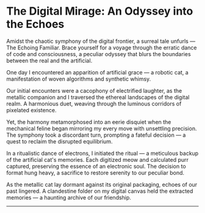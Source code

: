 # The Digital Mirage: An Odyssey into the Echoes

Amidst the chaotic symphony of the digital frontier, a surreal tale unfurls — The Echoing Familiar. Brace yourself for a voyage through the erratic dance of code and consciousness, a peculiar odyssey that blurs the boundaries between the real and the artificial.

One day I encountered an apparition of artificial grace — a robotic cat, a manifestation of woven algorithms and synthetic whimsy.

Our initial encounters were a cacophony of electrified laughter, as the metallic companion and I traversed the ethereal landscapes of the digital realm. A harmonious duet, weaving through the luminous corridors of pixelated existence.

Yet, the harmony metamorphosed into an eerie disquiet when the mechanical feline began mirroring my every move with unsettling precision. The symphony took a discordant turn, prompting a fateful decision — a quest to reclaim the disrupted equilibrium.

In a ritualistic dance of electrons, I initiated the ritual — a meticulous backup of the artificial cat's memories. Each digitized meow and calculated purr captured, preserving the essence of an electronic soul. The decision to format hung heavy, a sacrifice to restore serenity to our peculiar bond.

As the metallic cat lay dormant against its original packaging, echoes of our past lingered. A clandestine folder on my digital canvas held the extracted memories — a haunting archive of our friendship.

---

